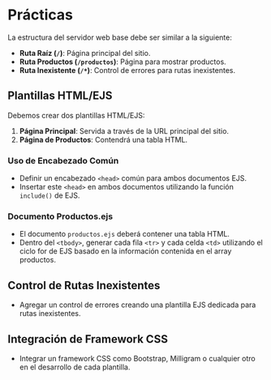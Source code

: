# Prácticas

La estructura del servidor web base debe ser similar a la siguiente:

- **Ruta Raíz (`/`)**: Página principal del sitio.
- **Ruta Productos (`/productos`)**: Página para mostrar productos.
- **Ruta Inexistente (`/*`)**: Control de errores para rutas inexistentes.

## Plantillas HTML/EJS

Debemos crear dos plantillas HTML/EJS:

1. **Página Principal**: Servida a través de la URL principal del sitio.
2. **Página de Productos**: Contendrá una tabla HTML. 

### Uso de Encabezado Común

- Definir un encabezado `<head>` común para ambos documentos EJS.
- Insertar este `<head>` en ambos documentos utilizando la función `include()` de EJS.

### Documento Productos.ejs

- El documento `productos.ejs` deberá contener una tabla HTML.
- Dentro del `<tbody>`, generar cada fila `<tr>` y cada celda `<td>` utilizando el ciclo for de EJS basado en la información contenida en el array productos.

## Control de Rutas Inexistentes

- Agregar un control de errores creando una plantilla EJS dedicada para rutas inexistentes.

## Integración de Framework CSS

- Integrar un framework CSS como Bootstrap, Milligram o cualquier otro en el desarrollo de cada plantilla.
